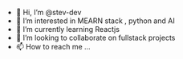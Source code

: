 - 👋 Hi, I’m @stev-dev
- 👀 I’m interested in MEARN stack , python and AI
- 🌱 I’m currently learning Reactjs
- 💞️ I’m looking to collaborate on fullstack projects
- 📫 How to reach me ...

<!---
stev-dev/stev-dev is a ✨ special ✨ repository because its `README.md` (this file) appears on your GitHub profile.
You can click the Preview link to take a look at your changes.
--->
